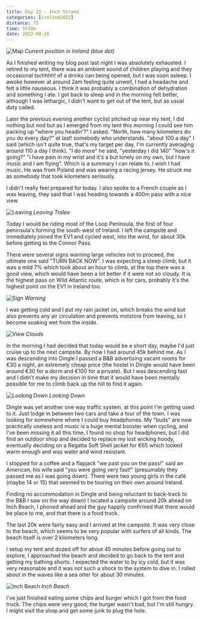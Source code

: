 ```yaml
--- 
title: Day 15 - Inch Strand
categories: [ireland2022]
distance: 75
time: 5h30m
date: 2022-08-20
---
```


![Map](/images/ireland2022/20220820_map.jpg) 
*Current position in Ireland (blue dot)*

As I finished writing my blog post last night I was absolutely exhausted. I
retired to my tent, there was an ambient sound of children playing and they
occasional tschhhh! of a drinks can being opened, but I was soon asleep. I
awoke however at around 2am feeling quite unwell, I had a headache and felt a
little nauseous. I think it was probably a combination of dehydration and
something I ate. I got back to sleep and in the morning felt better, although
I was lethargic, I didn't want to get out of the tent, but as usual duty
called.

Later the previous evening another cyclist pitched up near my tent, I did
nothing but nod but as I emerged from my tent this morning I could see him
packing up "where you headin'?" I asked. "North, how many kilometers do you
do every day?" at last! somebody who understands. "about 100 a day" I said
(which isn't quite true, that's my target per day, I'm currently averaging
around 110 a day I think). "I do more" he said, "yesterday I did 140" "how's
it going?" "i have pain in my wrist and it's a but lonely on my own, but I
have music and I am flying". Which is a summary I can relate to, I wish I had
music. He was from Poland and was wearing a racing jersey. He struck me as
somebody that took kilometers seriously.

I didn't really feel prepared for today. I also spoke to a French couple as I
was leaving, they said that I was heading towards a 400m pass with a nice view

![Leaving](/images/ireland2022/20220820_1.jpg) 
*Leaving Tralee*

Today I would be riding most of the Loop Peninsula, the first of four
peninsula's forming the south-west of Ireland. I left the campsite and
immediately joined the EV1 and cycled west, into the wind, for about 30k
before getting to the Connor Pass.

There were several signs warning large vehicles not to proceed, the ultimate
one said "TURN BACK NOW". I was expecting a steep climb, but it was a mild 7%
which took about an hour to climb, at the top there was a good view, which
would have been a lot better if it were not so cloudy. It is the
highest pass on Wild Atlantic route, which is for cars, probably it's the
highest point on the EV1 in Ireland too.

![Sign](/images/ireland2022/20220820_2.jpg) 
*Warning*

I was getting cold and I put my rain jacket on, which breaks the wind but also
prevents any air circulation and prevents moistore from leaving, so I become
soaking wet from the inside.

![View](/images/ireland2022/20220820_3.jpg) 
*Clouds*

In the morning I had decided that today would be a short day, maybe I'd just
cruise up to the next campsite. By now I had around 45k behind me. As I was
descending into Dingle I passed a B&B advertising vacant rooms for €30 a
night, an extremely cheap price (the hostel in Dingle would have been around
€30 for a dorm and €100 for a private). But I was descending fast and I didn't
make my decision in time that it would have been mentally possible for me to
climb back up the hill to find it again.

![Looking Down](/images/ireland2022/20220820_4.jpg) 
*Looking Down*

Dingle was yet another one way traffic system, at this point I'm getting used
to it. Just lodge in between two cars and take a tour of the town. I was
looking for somewhere where I could buy headphones. My "buds" are now
practically useless and music is a huge mental booster when cycling, and I've
been missing it all this time. I found no shop for headphones, but I did find
an outdoor shop and decided to replace my lost wicking hoody, eventually
deciding on a Regatta Soft Shell jacket for €65 which looked warm enough and
was water and wind resistant.

I stopped for a coffee and a flapjack "we past you on the pass!" said an American, his
wife said "you were going very fast!" (presumably they passed me as I was
going down). There were two young girls in the café (maybe 14 or 15) that
seemed to be touring on their own around Ireland.

Finding no accommodation in Dingle and being reluctant to back-track to the B&B
I saw on the way down) I located a campsite around 20k ahead on Inch Beach, I
phoned ahead and the guy happily confirmed that there would be place to me,
and that there is a food truck.

The last 20k were fairly easy and I arrived at the campsite. It was very close
to the beach, which seems to be very popular with surfers of all kinds. The
beach itself is over 2 kilometers long.

I setup my tent and dozed off for about 45 minutes before going out to
explore, I approached the beach and decided to go back to the tent and getting
my bathing shorts. I expected the water to by icy cold, but it was very
reasonable and it was not such a shock to the system to dive in. I rolled
about in the waves like a sea otter for about 30 minutes.

![Inch Beach](/images/ireland2022/20220820_5.jpg) 
*Inch Beach*

I've just finished eating some chips and burger which I got from the food
truck. The chips were very good, the burger wasn't bad, but I'm still hungry.
I might visit the shop and get some junk to plug the hole.
